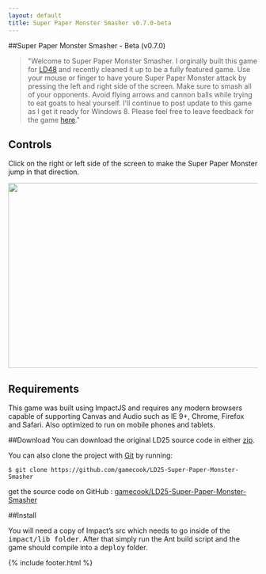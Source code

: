 ```yaml
---
layout: default
title: Super Paper Monster Smasher v0.7.0-beta
---
```


<script src='game.min.js'></script>

##Super Paper Monster Smasher - Beta (v0.7.0)

>"Welcome to Super Paper Monster Smasher. I orginally built this game for <A href="http://gamecook.com/games/ld25-super-paper-monster-smasher/" target="_blank">LD48</a> and recently cleaned it up to be a fully featured game. Use your mouse or finger to have youre Super Paper Monster attack by pressing the left and right side of the screen. Make sure to smash all of your opponents. Avoid flying arrows and cannon balls while trying to eat goats to heal yourself. I'll continue to post update to this game as I get it ready for Windows 8. Please feel free to leave feedback for the game <a target="_blank" href="https://plus.google.com/113373098067901951782/posts/JMjCmCwxBWX">here</a>."

<canvas id="canvas"></canvas>

<h2>Controls</h2>

<p>Click on the right or left side of the screen to make the Super Paper Monster jump in that direction.</p>

<p><img width=624 height=374 id="Picture 10" src="media/instructions/image002.jpg"></p>

<h2>Requirements</h2>

<p>This game was built using ImpactJS and requires any modern browsers capable of supporting Canvas and Audio such as IE 9+, Chrome, Firefox and Safari. Also optimized to run on mobile phones and tablets.</p>

##Download
You can download the original LD25 source code in either <a href="https://github.com/gamecook/LD25-Super-Paper-Monster-Smasher/archive/master.zip">zip</a>.

You can also clone the project with <a href="http://git-scm.com">Git</a> by running:

    $ git clone https://github.com/gamecook/LD25-Super-Paper-Monster-Smasher

get the source code on GitHub : <a href="https://github.com/gamecook/LD25-Super-Paper-Monster-Smasher">gamecook/LD25-Super-Paper-Monster-Smasher</a>

##Install

You will need a copy of Impact’s src which needs to go inside of the <tt>impact/lib folder</tt>. After that simply run the Ant build script and the game should compile into a <tt>deploy</tt> folder.


{% include footer.html %}
